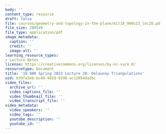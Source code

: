 ```yaml
---
body: ''
content_type: resource
draft: false
file: courses/geometry-and-topology-in-the-plane/mit18_900s23_lec28.pdf
file_size: 280549
file_type: application/pdf
image_metadata:
  caption: ''
  credit: ''
  image-alt: ''
learning_resource_types:
- Lecture Notes
license: https://creativecommons.org/licenses/by-nc-sa/4.0/
resourcetype: Document
title: '18.900 Spring 2023 Lecture 28: Delaunay Triangulations'
uid: b39fa3eb-bc49-4828-9298-ac12054da2bc
video_files:
  archive_url: ''
  video_captions_file: ''
  video_thumbnail_file: ''
  video_transcript_file: ''
video_metadata:
  video_speakers: ''
  video_tags: ''
  youtube_description: ''
  youtube_id: ''
---
```

